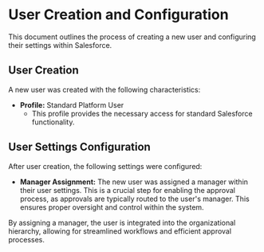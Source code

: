 # User Creation and Configuration

This document outlines the process of creating a new user and configuring their settings within Salesforce.

## User Creation

A new user was created with the following characteristics:

* **Profile:** Standard Platform User
    * This profile provides the necessary access for standard Salesforce functionality.

## User Settings Configuration

After user creation, the following settings were configured:

* **Manager Assignment:**  The new user was assigned a manager within their user settings. This is a crucial step for enabling the approval process, as approvals are typically routed to the user's manager.  This ensures proper oversight and control within the system.


By assigning a manager, the user is integrated into the organizational hierarchy, allowing for streamlined workflows and efficient approval processes.
